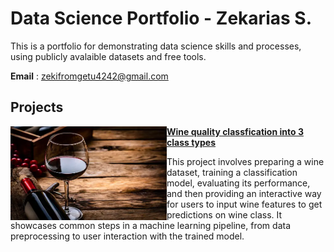 # Data Science Portfolio - Zekarias S.
This is a portfolio for demonstrating data science skills and processes, using publicly avalaible datasets and free tools.

**Email** : [zekifromgetu4242@gmail.com](zekifromgetu4242@gmail.com)

## Projects
<img align="left" width="250" height="150" src="images/wine.image.jpg"> **[Wine quality classfication into 3 class types](https://github.com/zekarias4242/projects)**

This project involves preparing a wine dataset, training a classification model, evaluating its performance, and then providing an interactive way for users to input wine features to get predictions on wine class. It showcases common steps in a machine learning pipeline, from data preprocessing to user interaction with the trained model.

#
